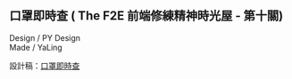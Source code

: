 ## 口罩即時查 ( The F2E 前端修練精神時光屋 - 第十關)

Design / PY Design<br />
Made / YaLing

設計稿：[口罩即時查](https://xd.adobe.com/view/6e126433-68ec-45ce-6c7d-62ac0cede399-1823/screen/f98e747d-baa9-4b92-91e7-2138e039dd03/search-1)
